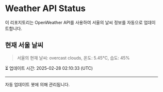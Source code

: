 
# Weather API Status

이 리포지토리는 OpenWeather API를 사용하여 서울의 날씨 정보를 자동으로 업데이트합니다.

## 현재 서울 날씨
> 서울의 현재 날씨: overcast clouds, 온도: 5.45°C, 습도: 45%

⏳ 업데이트 시간: 2025-02-28 02:10:33 (UTC)

---
자동 업데이트 봇에 의해 관리됩니다.
